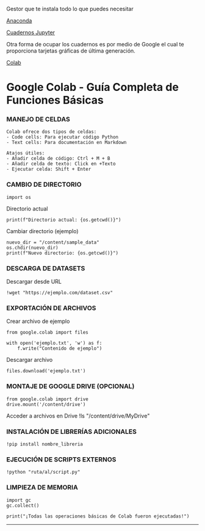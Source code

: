 Gestor que te instala todo lo que puedes necesitar

[Anaconda](https://anaconda.org/anaconda/conda)

[Cuadernos Jupyter](https://jupyter.org/)

Otra forma de ocupar los cuadernos es por medio de Google el cual te proporciona tarjetas gráficas de última generación. 

[Colab](https://colab.research.google.com/) 


# Google Colab - Guía Completa de Funciones Básicas


### MANEJO DE CELDAS

````
Colab ofrece dos tipos de celdas:
- Code cells: Para ejecutar código Python
- Text cells: Para documentación en Markdown

Atajos útiles:
- Añadir celda de código: Ctrl + M + B
- Añadir celda de texto: Click en +Texto
- Ejecutar celda: Shift + Enter
````

### CAMBIO DE DIRECTORIO

    import os

Directorio actual

    print(f"Directorio actual: {os.getcwd()}")

Cambiar directorio (ejemplo)

    nuevo_dir = "/content/sample_data"
    os.chdir(nuevo_dir)
    print(f"Nuevo directorio: {os.getcwd()}")


### DESCARGA DE DATASETS

Descargar desde URL

    !wget "https://ejemplo.com/dataset.csv"


### EXPORTACIÓN DE ARCHIVOS

Crear archivo de ejemplo

    from google.colab import files

    with open('ejemplo.txt', 'w') as f:
        f.write("Contenido de ejemplo")

Descargar archivo

    files.download('ejemplo.txt')


### MONTAJE DE GOOGLE DRIVE (OPCIONAL)


    from google.colab import drive
    drive.mount('/content/drive')

Acceder a archivos en Drive
    !ls "/content/drive/MyDrive"

### INSTALACIÓN DE LIBRERÍAS ADICIONALES

    !pip install nombre_libreria

### EJECUCIÓN DE SCRIPTS EXTERNOS

    !python "ruta/al/script.py"

### LIMPIEZA DE MEMORIA

    import gc
    gc.collect()

    print("¡Todas las operaciones básicas de Colab fueron ejecutadas!")

------------------------------------------------------------------------------------------------------------